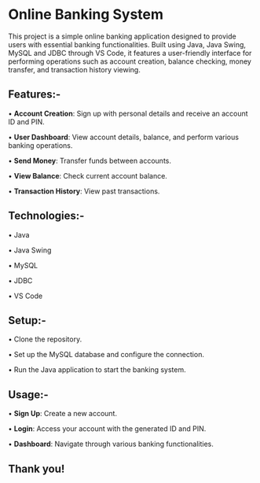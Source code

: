 # Online Banking System

This project is a simple online banking application designed to provide users with essential banking functionalities. Built using Java, Java Swing, MySQL and JDBC through VS Code, it features a user-friendly interface for performing operations such as account creation, balance checking, money transfer, and transaction history viewing.

## Features:-
• **Account Creation**: Sign up with personal details and receive an account ID and PIN.

• **User Dashboard**: View account details, balance, and perform various banking operations.

• **Send Money**: Transfer funds between accounts.

• **View Balance**: Check current account balance.

• **Transaction History**: View past transactions.


## Technologies:-
• Java

• Java Swing

• MySQL

• JDBC

• VS Code


## Setup:-
• Clone the repository.

• Set up the MySQL database and configure the connection.

• Run the Java application to start the banking system.


## Usage:-
• **Sign Up**: Create a new account.

• **Login**: Access your account with the generated ID and PIN.

• **Dashboard**: Navigate through various banking functionalities.


## Thank you!
